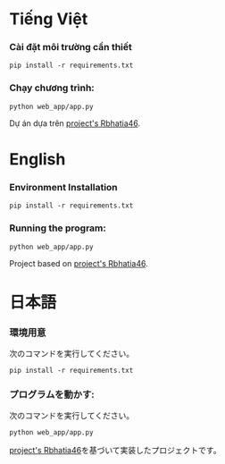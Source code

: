 # Tiếng Việt

### Cài đặt môi trường cần thiết

```
pip install -r requirements.txt
```

### Chạy chương trình:

```
python web_app/app.py
```

Dự án dựa trên [project's Rbhatia46](https://github.com/rbhatia46/Twitter-Sentiment-Analysis-Web).

# English

### Environment Installation

```
pip install -r requirements.txt
```

### Running the program:

```
python web_app/app.py
```

Project based on [project's Rbhatia46](https://github.com/rbhatia46/Twitter-Sentiment-Analysis-Web).

# 日本語

### 環境用意
次のコマンドを実行してください。

```
pip install -r requirements.txt
```

### プログラムを動かす:
次のコマンドを実行してください。

```
python web_app/app.py
```

[project's Rbhatia46](https://github.com/rbhatia46/Twitter-Sentiment-Analysis-Web)を基づいて実装したプロジェクトです。
